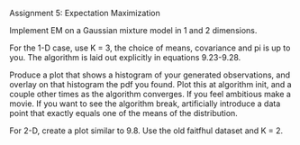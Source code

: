 Assignment 5: Expectation Maximization

 

Implement EM on a Gaussian mixture model in 1 and 2 dimensions. 



For the 1-D case, use K = 3, the choice of means, covariance and pi is up to you.  The algorithm is laid out explicitly in equations 9.23-9.28.

 

Produce a plot that shows a histogram of your generated observations, and overlay on that histogram the pdf you found. Plot this at algorithm init, and a couple other times as the algorithm converges. If you feel ambitious make a movie. If you want to see the algorithm break, artificially introduce a data point that exactly equals one of the means of the distribution.

 

For 2-D, create a plot similar to 9.8. Use the old faitfhul dataset and K = 2.

 
